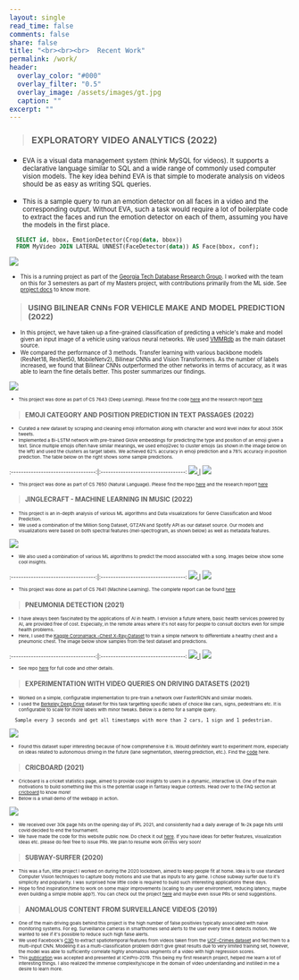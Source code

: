 ```yaml
---
layout: single
read_time: false
comments: false
share: false
title: "<br><br><br>  Recent Work"
permalink: /work/
header:
  overlay_color: "#000"
  overlay_filter: "0.5"
  overlay_image: /assets/images/gt.jpg
  caption: ""
excerpt: ""
---
```


> ### EXPLORATORY VIDEO ANALYTICS (2022)

- <small> EVA is a visual data management system (think MySQL for videos). It supports a declarative language similar to SQL and a wide range of commonly used computer vision models. The key idea behind EVA is that simple to moderate analysis on videos should be as easy as writing SQL queries. </small>

- <small> This is a sample query to run an emotion detector on all faces in a video and the corresponding output. Without EVA, such a task would require a lot of boilerplate code to extract the faces and run the emotion detector on each of them, assuming you have the models in the first place.

```sql
  SELECT id, bbox, EmotionDetector(Crop(data, bbox)) 
  FROM MyVideo JOIN LATERAL UNNEST(FaceDetector(data)) AS Face(bbox, conf);
```

[ ![](/assets/images/gangubai-output.gif) ](/assets/images/gangubai-output.gif)

- <small> This is a running project as part of the [Georgia Tech Database Research Group](https://db.cc.gatech.edu/). I worked with the team on this for 3 semesters as part of my Masters project, with contributions primarily from the ML side. See [project docs](https://evadb.readthedocs.io/en/stable/) to know more. </small>


> ### USING BILINEAR CNNs FOR VEHICLE MAKE AND MODEL PREDICTION (2022)

- <small> In this project, we have taken up a fine-grained classification of predicting a vehicle's make and model given an input image of a vehicle using various neural networks. We used [VMMRdb](https://github.com/faezetta/VMMRdb) as the main dataset source.</small>
- <small> We compared the performance of 3 methods. Transfer learning with various backbone models (ResNet18, ResNet50, MobileNetv2), Bilinear CNNs and Vision Transformers. As the number of labels increased, we found that Bilinear CNNs outperformed the other networks in terms of accuracy, as it was able to learn the fine details better. This poster summarizes our findings. 

<!-- [ ![](/assets/images/vp_test_images.png) ](/assets/images/vp_test_images.png) -->
[ ![](/assets/images/vp_poster.jpg) ](/assets/images/vp_poster.jpg)

- <small> This project was done as part of CS 7643 (Deep Learning). Please find the code [here](https://github.com/Anirudh58/vehicle-predictor) and the research report [here](https://github.com/Anirudh58/vehicle-predictor/blob/main/Vehicle_Predictor_Final_Report.pdf) </small>

> ### EMOJI CATEGORY AND POSITION PREDICTION IN TEXT PASSAGES (2022)

- <small> Curated a new dataset by scraping and cleaning emoji information along with character and word level index for about 350K tweets. </small>
- <small> Implemented a Bi-LSTM network with pre-trained GloVe embeddings for predicting the type and position of an emoji given a text. Since multiple emojis often have similar meanings, we used emoji2vec to cluster emojis (as shown in the image below on the left) and used the clusters as target labels. We achieved 62% accuracy in emoji prediction and a 78% accuracy in position prediction. The table below on the right shows some sample predictions. </small>

:----------------------------------:|:----------------------------------:
[ ![](/assets/images/ep_cluster.png) ](/assets/images/ep_cluster.png) |  [ ![](/assets/images/ep_preds.jpg) ](/assets/images/ep_preds.jpg)


- <small> This project was done as part of CS 7650 (Natural Language). Please find the repo [here](https://github.com/Anirudh58/emoji-prediction) and the research report [here](https://github.com/Anirudh58/emoji-prediction/blob/main/report.pdf) </small>


> ### JINGLECRAFT - MACHINE LEARNING IN MUSIC (2022)

- <small> This project is an in-depth analysis of various ML algorithms and Data visualizations for Genre Classification and Mood Prediction. </small>
- <small> We used a combination of the Million Song Dataset, GTZAN and Spotify API as our dataset source. Our models and visualizations
were based on both spectral features (mel-spectrogram, as shown below) as well as metadata features. </small>

[ ![](/assets/images/jc_3.png) ](/assets/images/jc_3.png)

- <small> We also used a combination of various ML algorithms to predict the mood associated with a song. Images below show some cool insights. </small>

:----------------------------------:|:----------------------------------:
[ ![](/assets/images/jc_1.png) ](/assets/images/jc_1.png) |  [ ![](/assets/images/jc_2.png) ](/assets/images/jc_2.png)


- <small> This project was done as part of CS 7641 (Machine Learning). The complete report can be found [here](https://vaibhavb007.github.io/jinglecraft/) </small>


> ### PNEUMONIA DETECTION (2021)

- <small> I have always been fascinated by the applications of AI in health. I envision a future where, basic health services powered by AI, are provided free of cost. Especially, in the remote areas where it's not easy for people to consult doctors even for simple health problems. </small>
- <small> Here, I used the [Kaggle CoronaHack -Chest X-Ray-Dataset](https://www.kaggle.com/praveengovi/coronahack-chest-xraydataset) to train a simple network to differentiate a healthy chest and a pneumonic chest. The image below show samples from the test dataset and predictions. </small>

:----------------------------------:|:----------------------------------:
[ ![](/assets/images/pd_1.png) ](/assets/images/pd_1.png) |  [ ![](/assets/images/pd_2.png) ](/assets/images/pd_2.png)

- <small> See repo [here](https://github.com/Anirudh58/pneumonia-detection) for full code and other details. </small>


> ### EXPERIMENTATION WITH VIDEO QUERIES ON DRIVING DATASETS (2021)

- <small> Worked on a simple, configurable implementation to pre-train a network over FasterRCNN and similar models. </small>
- <small> I used the [Berkeley Deep Drive](https://bdd-data.berkeley.edu/) dataset for this task targetting specific labels of choice like cars, signs, pedestrians etc. It is configurable to scale for more labels with minor tweaks. Below is a demo for a sample query. </small>

```
  Sample every 3 seconds and get all timestamps with more than 2 cars, 1 sign and 1 pedestrian.
```

[ ![](/assets/images/bdd_demo.gif) ](/assets/images/bdd_demo.gif)

- <small> Found this dataset super interesting because of how comprehensive it is. Would definitely want to experiment more, especially on ideas related to autonomous driving in the future (lane segmentation, steering prediction, etc.). Find the [code](https://github.com/Anirudh58/berkeley_deepdrive_experimentation) here. </small>


> ### CRICBOARD (2021)

- <small> Cricboard is a cricket statistics page, aimed to provide cool insights to users in a dynamic, interactive UI. One of the main motivations to build something like this is the potential usage in fantasy league contests. Head over to the FAQ section at [cricboard](http://cricboard.in) to know more! </small>
- <small> Below is a small demo of the webapp in action. </small>

[ ![](/assets/images/cricboard_demo.gif) ](/assets/images/cricboard_demo.gif)

- <small> We received over 30k page hits on the opening day of IPL 2021, and consistently had a daily average of 1k-2k page hits until covid decided to end the tournament. </small>
- <small> We have made the code for this website public now. Do check it out [here](https://github.com/Anirudh58/cricboard). If you have ideas for better features, visualization ideas etc. please do feel free to issue PRs. We plan to resume work on this very soon! </small>


> ### SUBWAY-SURFER (2020)

- <small> This was a fun, little project I worked on during the 2020 lockdown, aimed to keep people fit at home. Idea is to use standard Computer Vision techniques to capture body motions and use that as inputs to any game. I chose subway surfer due to it's simplicity and popularity. I was surprised how little code is required to build such interesting applications these days. </small>
- <small> Hope to find inspiration/time to work on some major improvements (scaling to any user environment, reducing latency, maybe even building a simple mobile app?). You can check out the project [here](https://github.com/Anirudh58/subway_surfer) and maybe even issue PRs or send suggestions. </small> 


> ### ANOMALOUS CONTENT FROM SURVEILLANCE VIDEOS (2019)

- <small> One of the main driving goals behind this project is the high number of false positivies typically associated with naive monitoring systems. For eg. Surveillance cameras in smarthomes send alerts to the user every time it detects motion. We wanted to see if it's possible to reduce such high false alerts. </small>
- <small> We used Facebook's [C3D](https://research.fb.com/blog/2014/12/c3d-generic-features-for-video-analysis/) to extract spatiotemporal features from videos taken from the [UCF-Crimes dataset](https://webpages.uncc.edu/cchen62/dataset.html) and fed them to a multi-input CNN. Modeling it as a multi-classification problem didn't give great results due to very limited training set, however, the model was able to sufficiently correlate highly anomalous segments of a video with high regression scores. </small> 
- <small> This [publication](https://ieeexplore.ieee.org/document/9092161) was accepted and presented at ICinPro-2019. This being my first research project, helped me learn a lot of interesting things. I also realized the immense complexity/scope in the domain of video understanding and instilled in me a desire to learn more. </small> 
